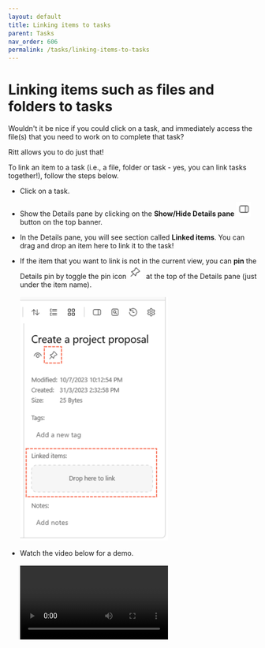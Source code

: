 ```yaml
---
layout: default
title: Linking items to tasks
parent: Tasks
nav_order: 606
permalink: /tasks/linking-items-to-tasks
---
```


# Linking items such as files and folders to tasks

Wouldn't it be nice if you could click on a task, and immediately access the file(s) that you need to work on to complete that task?

Ritt allows you to do just that!

To link an item to a task (i.e., a file, folder or task - yes, you can link tasks together!), follow the steps below.

- Click on a task.
- Show the Details pane by clicking on the **Show/Hide Details pane**<img src="../img/v1.2-PNG-Toggle-Details-Pane.png" alt="Details Pane" width="30" style="padding: 0px 3px 0px 3px"/>button on the top banner.
- In the Details pane, you will see section called **Linked items**. You can drag and drop an item here to link it to the task!
- If the item that you want to link is not in the current view, you can **pin** the Details pin by toggle the pin icon<img src="../img/v1.2-PNG-Pin-Details-Pane.png" alt="Pin Details Pane" width="30" style="padding: 0px 3px 0px 3px"/> at the top of the Details pane (just under the item name).<br/><br/><img src="../img/v1.2-PNG-Linked-Items.png" alt="Linked Items Box" width="300"/>

- Watch the video below for a demo.<br/><br/>
  <video controls>
  <source src="../img/v1.2-MP4-Linking-Items-to-Tasks.mp4" type="video/mp4">
  </video>


